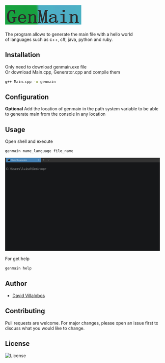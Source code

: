 ## ![Demo](res/title.png) 

The program allows to generate the main file with a hello world  
of languages such as c++, c#, java, python and ruby.


## Installation
Only need to download genmain.exe file  
Or download Main.cpp, Generator.cpp and compile them 
~~~cmd
g++ Main.cpp -o genmain
~~~

## Configuration
**Optional**
Add the location of genmain in the path system variable to be able to generate main from the console in any location

## Usage  
Open shell and execute 
~~~cmd
genmain name_language file_name
~~~

![Demo](res/demo.gif)    

For get help
~~~cmd
genmain help
~~~

## Author

 * [David Villalobos](https://github.com/DavidVillalobos)

## Contributing

Pull requests are welcome. For major changes, please open an issue first to discuss what you would like to change.

## License

![License](https://img.shields.io/bower/l/bootstrap)
